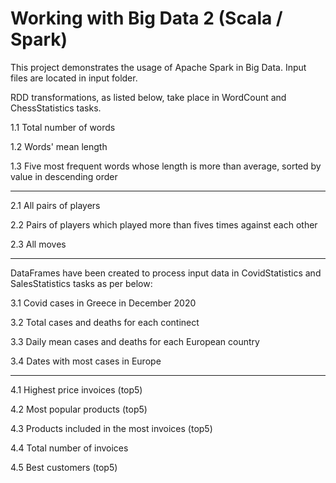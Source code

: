 # Working with Big Data 2 (Scala / Spark)

This project demonstrates the usage of Apache Spark in Big Data. Input files are located in input folder.

RDD transformations, as listed below, take place in WordCount and ChessStatistics tasks.

1.1 Total number of words

1.2 Words' mean length

1.3 Five most frequent words whose length is more than average, sorted by value in descending order


---

2.1 All pairs of players

2.2 Pairs of players which played more than fives times against each other

2.3 All moves

---

DataFrames have been created to process input data in CovidStatistics and SalesStatistics tasks as per below: 

3.1 Covid cases in Greece in December 2020

3.2 Total cases and deaths for each continect

3.3 Daily mean cases and deaths for each European country

3.4 Dates with most cases in Europe

---

4.1 Highest price invoices (top5)

4.2 Most popular products (top5)

4.3 Products included in the most invoices (top5)

4.4 Total number of invoices

4.5 Best customers (top5)
